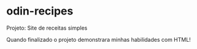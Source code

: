 # odin-recipes

Projeto: Site de receitas simples

Quando finalizado o projeto demonstrara minhas habilidades com HTML!